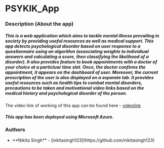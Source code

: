 # PSYKIK_App 


### Description (About the app)


##### This is a web application which aims to tackle mental illness prevailing in society by providing useful resources as well as medical support. This app detects psychological disorder based on user response to a questionnaire using an algorithm (associating weights to individiual answers and calculating a score, then classifying the likelihood of a disorder).  It also provides feature to book appointments with a doctor of your choice at a particluar time slot. Once, the doctor confirms the appointment, it appears on the dashboard of user. Moreover, the current prescription of the user is also displayed on a separate tab.  It provides useful resources such as health tips to combat mental disorders, precautions to be taken and motivational video links based on the medical history and psychological disorder of the person.  







The video link of working of this app can be found here - [videolink](https://www.youtube.com/watch?v=agLYSMw_VCI&feature=youtu.be)

##### *This app has been deployed using Microsoft Azure.*

### Authors
<ul>
<li> **Nikita Singh** - [nikitasingh123](https://github.com/nikitasingh123) </li>

